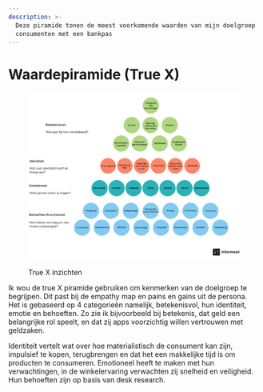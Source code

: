 ```yaml
---
description: >-
  Deze piramide tonen de meest voorkomende waarden van mijn doelgroep
  consumenten met een bankpas
---
```


# Waardepiramide (True X)

<figure><img src="../.gitbook/assets/Schermafbeelding 2022-11-10 om 12.22.53.png" alt=""><figcaption><p>True X inzichten</p></figcaption></figure>

Ik wou de true X piramide gebruiken om kenmerken van de doelgroep te begrijpen. Dit past bij de empathy map en pains en gains uit de persona. Het is gebaseerd op 4 categorieën namelijk, betekenisvol, hun identiteit, emotie en behoeften. Zo zie ik bijvoorbeeld bij betekenis, dat geld een belangrijke rol speelt, en dat zij apps voorzichtig willen vertrouwen met geldzaken.&#x20;

Identiteit vertelt wat over hoe materialistisch de consument kan zijn, impulsief te kopen, terugbrengen en dat het een makkelijke tijd is om producten te consumeren. Emotioneel heeft te maken met hun verwachtingen, in de winkelervaring verwachten zij snelheid en veiligheid. Hun behoeften zijn op basis van desk research.
